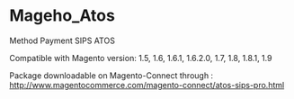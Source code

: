 Mageho_Atos
===========

Method Payment SIPS ATOS

Compatible with Magento version: 1.5, 1.6, 1.6.1, 1.6.2.0, 1.7, 1.8, 1.8.1, 1.9

Package downloadable on Magento-Connect through : 
http://www.magentocommerce.com/magento-connect/atos-sips-pro.html
